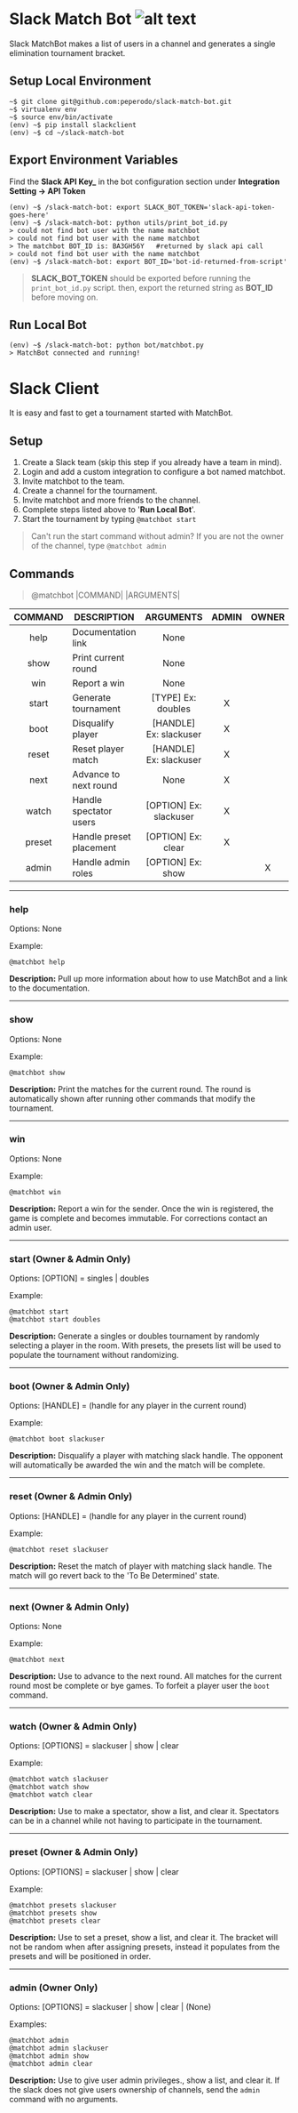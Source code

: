 # Slack Match Bot ![alt text](https://github.com/peperodo/slack-match-bot/blob/match-dev/img/mei.jpg "Logo Title Text 1")
Slack MatchBot makes a list of users in a channel and generates a single elimination tournament bracket.

## Setup Local Environment
```
~$ git clone git@github.com:peperodo/slack-match-bot.git
~$ virtualenv env
~$ source env/bin/activate
(env) ~$ pip install slackclient
(env) ~$ cd ~/slack-match-bot
```
## Export Environment Variables
Find the **Slack API Key_** in the bot configuration section under **Integration Setting -> API Token**
```
(env) ~$ /slack-match-bot: export SLACK_BOT_TOKEN='slack-api-token-goes-here'
(env) ~$ /slack-match-bot: python utils/print_bot_id.py
> could not find bot user with the name matchbot
> could not find bot user with the name matchbot
> The matchbot BOT_ID is: BA3GH56Y   #returned by slack api call
> could not find bot user with the name matchbot
(env) ~$ /slack-match-bot: export BOT_ID='bot-id-returned-from-script'
```
> **SLACK_BOT_TOKEN** should be exported before running the `print_bot_id.py` script.
> then, export the returned string as **BOT_ID** before moving on.

## Run Local Bot
```
(env) ~$ /slack-match-bot: python bot/matchbot.py
> MatchBot connected and running!
```
# Slack Client
It is easy and fast to get a tournament started with MatchBot.

## Setup
1. Create a Slack team (skip this step if you already have a team in mind).
2. Login and add a custom integration to configure a bot named matchbot.
3. Invite matchbot to the team.
4. Create a channel for the tournament.
5. Invite matchbot and more friends to the channel.
7. Complete steps listed above to '**Run Local Bot**'.
8. Start the tournament by typing ```@matchbot start```


> Can't run the start command without admin?
> If you are not the owner of the channel, type ```@matchbot admin```
 
 
## Commands
> @matchbot  |COMMAND| |ARGUMENTS|

|COMMAND|DESCRIPTION                 |ARGUMENTS                     | ADMIN | OWNER |
|:-----:|----------------------------|:----------------------------:|:-----:|:-----:|
|help   |Documentation link          |None                          |       |       |
|show   |Print current round         |None                          |       |       |
|win    |Report a win                |None                          |       |       |
|start  |Generate tournament         |[TYPE]  Ex: doubles           |X      |       |
|boot   |Disqualify player           |[HANDLE]  Ex: slackuser       |X      |       |
|reset  |Reset player match          |[HANDLE]  Ex: slackuser       |X      |       |
|next   |Advance to next round       |None                          |X      |       |
|watch  |Handle spectator users      |[OPTION]  Ex: slackuser       |X	     |       |
|preset |Handle preset placement     |[OPTION]  Ex: clear           |X	     |       |
|admin  |Handle admin roles          |[OPTION]  Ex: show            | 	     |X      |


---
### help
Options: None

Example:
```
@matchbot help
```

**Description:** Pull up more information about how to use MatchBot and a link to the documentation.

---
### show
Options: None

Example:
```
@matchbot show
```

**Description:** Print the matches for the current round. The round is automatically shown after running other commands that modify the tournament.

---
### win
Options: None

Example:
```
@matchbot win
```

**Description:** Report a win for the sender. Once the win is registered, the game is complete and becomes immutable. For corrections contact an admin user.

---
### start (Owner & Admin Only)
Options: [OPTION] = singles | doubles

Example:
```
@matchbot start
@matchbot start doubles
```

**Description:** Generate a singles or doubles tournament by randomly selecting a player in the room. With presets, the presets list will be used to populate the tournament without randomizing.

---
### boot (Owner & Admin Only)
Options: [HANDLE] = (handle for any player in the current round)

Example:
```
@matchbot boot slackuser
```

**Description:** Disqualify a player with matching slack handle. The opponent will automatically be awarded the win and the match will be complete.

---
### reset (Owner & Admin Only)
Options: [HANDLE] = (handle for any player in the current round)

Example:
```
@matchbot reset slackuser
```

**Description:** Reset the match of player with matching slack handle. The match will go revert back to the 'To Be Determined' state.

---
### next (Owner & Admin Only)
Options: None

Example:
```
@matchbot next
```

**Description:** Use to advance to the next round. All matches for the current round most be complete or bye games. To forfeit a player user the ```boot``` command.

---
### watch (Owner & Admin Only)
Options: [OPTIONS] = slackuser | show | clear

Example:
```
@matchbot watch slackuser
@matchbot watch show
@matchbot watch clear
```

**Description:** Use to make a spectator, show a list, and clear it. Spectators can be in a channel while not having to participate in the tournament.

---
### preset (Owner & Admin Only)
Options: [OPTIONS] = slackuser | show | clear

Example:
```
@matchbot presets slackuser
@matchbot presets show
@matchbot presets clear
```

**Description:** Use to set a preset, show a list, and clear it. The bracket will not be random when after assigning presets, instead it populates from the presets and will be positioned in order.

---
### admin (Owner Only)
Options: [OPTIONS] = slackuser | show | clear | (None)

Examples:
```
@matchbot admin
@matchbot admin slackuser
@matchbot admin show
@matchbot admin clear
```

**Description:** Use to give user admin privileges., show a list, and clear it. If the slack does not give users ownership of channels, send the ```admin``` command with no arguments.
